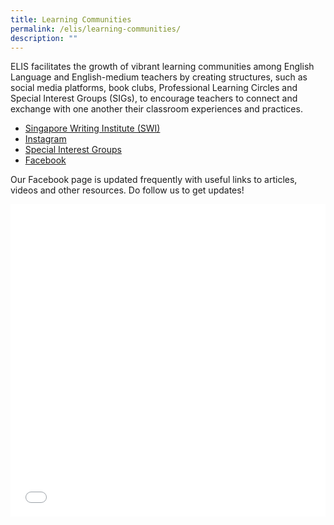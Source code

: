 ```yaml
---
title: Learning Communities
permalink: /elis/learning-communities/
description: ""
---
```

ELIS facilitates the growth of vibrant learning communities among English Language and English-medium teachers by creating structures, such as social media platforms, book clubs, Professional Learning Circles and Special Interest Groups (SIGs), to encourage teachers to connect and exchange with one another their classroom experiences and practices.

*   [Singapore Writing Institute (SWI)](/elis/learning-communities/swi-alumni)  
*   [Instagram](https://www.instagram.com/elis.moe/)
*   [Special Interest Groups](/elis/learning-communities/special-interest-group)
*   [Facebook](https://www.facebook.com/elis.singapore.page/)

Our Facebook page is updated frequently with useful links to articles, videos and other resources. Do follow us to get updates!

<iframe allow="encrypted-media" frameborder="0" scrolling="no" style="border:none;overflow:hidden;" height="500" width="100%" src="[https://www.facebook.com/plugins/page.php?href=https%3A%2F%2Fwww.facebook.com%2Felis.singapore.page%2F&amp;tabs=timeline&amp;width=400&amp;height=500&amp;small\_header=true&amp;adapt\_container\_width=true&amp;hide\_cover=false&amp;show\_facepile=false&amp;appId](https://www.facebook.com/plugins/page.php?href=https%3A%2F%2Fwww.facebook.com%2Felis.singapore.page%2F&tabs=timeline&width=400&height=500&small_header=true&adapt_container_width=true&hide_cover=false&show_facepile=false&appId)"></iframe>
